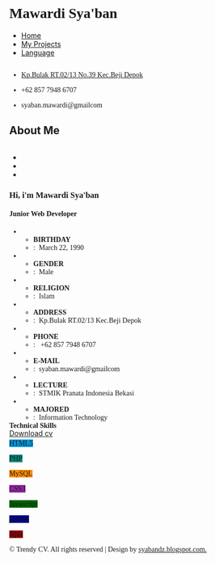 <!DOCTYPE html>
<html lang="en">
<head>
<title>Portofolio :: Sya'ban</title>
<meta name="viewport" content="width=device-width, initial-scale=1">
<meta http-equiv="Content-Type" content="text/html; charset=utf-8" />
<meta name="keywords" content="Trendy CV Responsive web template, Bootstrap Web Templates, Flat Web Templates, Android Compatible web template, 
	SmartPhone Compatible web template, free WebDesigns for Nokia, Samsung, LG, Sony Ericsson, Motorola web design" />
<script type="application/x-javascript"> addEventListener("load", function() { setTimeout(hideURLbar, 0); }, false); function hideURLbar(){ window.scrollTo(0,1); } </script>
<link rel="icon" type="image/x-icon" href="images/sya.png"/>
<link href="css/bootstrap.css" type="text/css" rel="stylesheet" media="all">
<link href="css/style.css" type="text/css" rel="stylesheet" media="all">   
<link href="css/font-awesome.css" rel="stylesheet"> 
<script src="js/jquery-2.2.3.min.js"></script>  
<link href="//fonts.googleapis.com/css?family=Roboto+Condensed:300,300i,400,400i,700,700i" rel="stylesheet">
<link href="//fonts.googleapis.com/css?family=Playfair+Display:400,400i,700,700i,900,900i" rel="stylesheet">
</head>
<body> 
	<div class="banner">
		<div class="banner-w3lsinfo"> 
			<div class="header">
				<div class="container">
					<div class="logo">
						<h1 class="col-md-12 banner-top-right wow zoomInUp animated" data-wow-delay=".10s" style="font-family: Niconne;">Mawardi Sya'ban</h1>
					</div> 
					<div class="menu">
						<a href="#" class="navicon"></a> 
						<div class="toggle effect-3"> 
							<ul class="toggle-menu">
								<li><a href="index.php" class="active"> Home</a></li>
								<li><a href="projects.php"> My Projects</a></li>							
								<li><a href="index_2.php"> Language </a></li>							
							</ul>
						</div> 
					</div>   
					<div class="clearfix"> </div>
				</div>
			</div>
			<div class="banner-text"> 
				<div class="container"> 
		        <p class="wow zoomInDown animated" data-wow-delay=".10s"><img src="images/sya.png" alt="" class="img-circle"></p>
				</div>
			</div>
			<div class="w3agile-address"> 
			<div class="banner-w3lstext">
				<div class="container" style="font-family: Niconne;"> 
                    <ul><li class="wow slideInLeft animated" data-wow-delay=".10s"><i class="fa fa-map-marker"></i><a href="https://www.google.com/maps/embed?pb=!1m18!1m12!1m3!1d3965.0358329452706!2d106.82077181405771!3d-6.389377864271214!2m3!1f0!2f0!3f0!3m2!1i1024!2i768!4f13.1!3m3!1m2!1s0x2e69ebfc9b089ca3%3A0x38a1312d27faae15!2sGg.+Irigasi%2C+Kemiri+Muka%2C+Beji%2C+Kota+Depok%2C+Jawa+Barat+16423!5e0!3m2!1sid!2sid!4v1518361570727" width="350" height="150" frameborder="0" style="border:0" allowfullscreen target="_blank">Kp.Bulak RT.02/13 No.39 Kec.Beji Depok</a></li></ul>
					<ul><li class="wow slideInRight animated" data-wow-delay=".10s"><i class="fa fa-phone"></i> +62 857 7948 6707 </li></ul>
					<ul><li class="wow slideInLeft animated" data-wow-delay=".10s"><i class="fa fa-envelope"></i> syaban.mawardi@gmailcom </li></ul>
					</div>
				</div> 
			</div> 
		</div>
	</div>
	<div class="about">
		<div class="container">
			<div class="w3ls-title">
				<h2 class="agileits-title wow zoomInUp animated" data-wow-delay=".10s">About Me</h2>
			</div>
			<div class="about-agileinfo"> 
				<div class="col-md-4 col-sm-4 about-left ">
					<img src="images/14.jpg" class="img-responsive wow bounceInRight animated" data-wow-delay=".10s" alt=""/>
					<div class="social-wthree-icons wow fadeInLeft animated" data-wow-delay=".10s">
						<ul>
							<center><li><a href="https://plus.google.com/103657623572697571664" class="fa fa-google-plus icon icon-border googleplus" title="Google Plus" target="_blank"> </a></li>
							<li><a href="https://www.linkedin.com/in/syabandz" class="fa fa-linkedin icon icon-border twitter" title="Linkedin" target="_blank"> </a></li>
							<li><a href="https://www.github.com/syabandz" class="fa fa-github icon icon-border googleplus" title="Github" target="_blank"> </a></li>
						</center></ul>
					</div>
				</div> 
				<div class="col-md-8 col-sm-8 about-right wthree wow fadeInRight animated" data-wow-delay=".10s">
					<h3 style="font-family: Niconne;">Hi, i'm <span>Mawardi Sya'ban</span></h3>
					<h4 style="font-family: Niconne;">Junior Web Developer </h4>
					<ul class="address" style="font-family: Niconne;">
						<li>
							<ul class="agileits-address-text ">
								<li><b>BIRTHDAY</b></li>
								<li>:&nbsp;&nbsp;March 22, 1990</li>
							</ul>
						</li>
						<li>
							<ul class="agileits-address-text">
								<li><b>GENDER</b></li>
								<li>:&nbsp;&nbsp;Male</li>
							</ul>
						</li>
						<li>
							<ul class="agileits-address-text">
								<li><b>RELIGION</b></li>
								<li>:&nbsp;&nbsp;Islam</li>
							</ul>
						</li>
						<li>
							<ul class="agileits-address-text">
								<li><b>ADDRESS</b></li>
								<li>:&nbsp;&nbsp;Kp.Bulak RT.02/13 Kec.Beji Depok</li>
							</ul>
						</li>
						<li>
							<ul class="agileits-address-text">
								<li><b>PHONE</b></li>
								<li>:&nbsp;&nbsp; +62 857 7948 6707 </li>
							</ul>
						</li>
						<li>
							<ul class="agileits-address-text">
								<li><b>E-MAIL</b></li>
								<li>:&nbsp;&nbsp;syaban.mawardi@gmailcom </li>
							</ul>
						</li>
						<li>
							<ul class="agileits-address-text">
								<li><b>LECTURE</b></li>
								<li>:&nbsp;&nbsp;STMIK Pranata Indonesia Bekasi </li>
							</ul>
						</li>
						<li>
							<ul class="agileits-address-text">
								<li><b>MAJORED</b></li>
								<li>:&nbsp;&nbsp;Information Technology </li>
							</ul>
						</li>
					</ul> 
					<div class="hire-w3lgrids">
						<a href="images/cv_syaban.pdf" target="_blank" class="wthree-more nina" data-text="DOWNLOAD CV"> 
							<span>D</span><span>o</span><span>w</span><span>n</span><span>l</span><span>o</span><span>a</span><span>d</span> <span>c</span><span>v</span>					
						</a> 
					</div></div></div>  
					<div class="col-md-12 col-sm-12 about-right wthree wow fadeInRight animated" data-wow-delay=".10s">
					<div class="about skills" style="margin-top: -50px; font-family: Niconne;">
						<h4>Technical Skills</h4>
						<div class="skillbar" data-percent="80">
							<span class="skillbar-title" style="background:#0396d8;">HTML5</span>
							<p class="skillbar-bar" style="background: #03A9F4;"></p>
							<span class="skill-bar-percent"></span>
						</div>
						<div class="skillbar" data-percent="75">
							<span class="skillbar-title" style="background: #028679;">PHP</span>
							<p class="skillbar-bar" style="background: #009688;"></p>
							<span class="skill-bar-percent"></span>
						</div>
						<div class="skillbar" data-percent="70">
							<span class="skillbar-title" style="background:darkorange;">MySQL</span>
							<p class="skillbar-bar" style="background: orange;"></p>
							<span class="skill-bar-percent"></span>
						</div>
						<div class="skillbar" data-percent="60">
							<span class="skillbar-title" style="background:#9226a4;">CSS3</span>
							<p class="skillbar-bar" style="background:#b32eca;"></p>
							<span class="skill-bar-percent"></span>
						</div>
						<div class="skillbar" data-percent="40">
							<span class="skillbar-title" style="background:darkgreen;">Javascript</span>
							<p class="skillbar-bar" style="background:green;"></p>
							<span class="skill-bar-percent"></span>
						</div>
						<div class="skillbar" data-percent="35">
							<span class="skillbar-title" style="background:darkblue;">jQuery</span>
							<p class="skillbar-bar" style="background:blue;"></p>
							<span class="skill-bar-percent"></span>
						</div>
						<div class="skillbar" data-percent="35">
							<span class="skillbar-title" style="background:darkred;">Ajax</span>
							<p class="skillbar-bar" style="background:red;"></p>
							<span class="skill-bar-percent"></span>
						</div>
				</div> 
			</div> 
		</div>
	</div></div></div></div></div>
	<div class="w3agile-footer">
		<div class="container" style="font-family: Niconne;"> 
			<p>© <?php echo date('Y') ?> Trendy CV. All rights reserved | Design by <a href="http://syabandz.blogspot.com" target="_blank">syabandz.blogspot.com.</a></p>
		</div>
	</div>
	<script src="js/skill.bars.jquery.js"></script> 
	<script> 
	$(document).ready(function(){		
		$('.skillbar').skillBars({
			from: 0,
			speed: 4000, 
			interval: 100,
			decimals: 0,
		});		
	}); 
	</script> 
	<script>
		$('.navicon').on('click', function (e) {
		  e.preventDefault();
		  $(this).toggleClass('navicon--active');
		  $('.toggle').toggleClass('toggle--active');
		});
	</script> 
    <script src="js/bootstrap.js"></script>
</body>
</html>
